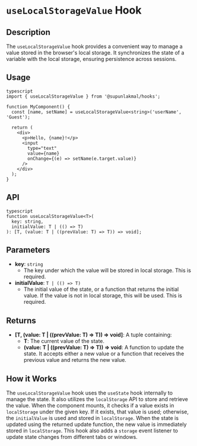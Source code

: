 # `useLocalStorageValue` Hook

## Description

The `useLocalStorageValue` hook provides a convenient way to manage a value stored in the browser's local storage. It synchronizes the state of a variable with the local storage, ensuring persistence across sessions.

## Usage
```
typescript
import { useLocalStorageValue } from '@supunlakmal/hooks';

function MyComponent() {
  const [name, setName] = useLocalStorageValue<string>('userName', 'Guest');

  return (
    <div>
      <p>Hello, {name}!</p>
      <input
        type="text"
        value={name}
        onChange={(e) => setName(e.target.value)}
      />
    </div>
  );
}
```
## API
```
typescript
function useLocalStorageValue<T>(
  key: string,
  initialValue: T | (() => T)
): [T, (value: T | ((prevValue: T) => T)) => void];
```
## Parameters

*   **key**: `string`
    *   The key under which the value will be stored in local storage. This is required.
*   **initialValue**: `T | (() => T)`
    *   The initial value of the state, or a function that returns the initial value. If the value is not in local storage, this will be used. This is required.

## Returns

*   **[T, (value: T | ((prevValue: T) => T)) => void]**: A tuple containing:
    *   **T**: The current value of the state.
    *   **(value: T | ((prevValue: T) => T)) => void**: A function to update the state. It accepts either a new value or a function that receives the previous value and returns the new value.

## How it Works

The `useLocalStorageValue` hook uses the `useState` hook internally to manage the state. It also utilizes the `localStorage` API to store and retrieve the value. When the component mounts, it checks if a value exists in `localStorage` under the given key. If it exists, that value is used; otherwise, the `initialValue` is used and stored in `localStorage`. When the state is updated using the returned update function, the new value is immediately stored in `localStorage`. This hook also adds a `storage` event listener to update state changes from different tabs or windows.